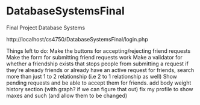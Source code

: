 # DatabaseSystemsFinal
Final Project Database Systems


http://localhost/cs4750/DatabaseSystemsFinal/login.php

Things left to do:
Make the buttons for accepting/rejecting friend requests
Make the form for submitting friend requests work
Make a validator for whether a friendship exists that stops people from submitting a request if they're already friends or already have an active request
for friends, search more than just 1 to 2 relationship (i.e 2 to 1 relationship as well)
Show pending requests and be able to accept them for friends.
add body weight history section (with graph? if we can figure that out)
fix my profile to show maxes and such (and allow them to be changed)

